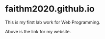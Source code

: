 # faithm2020.github.io
This is my first lab work for Web Programming.

Above is the link for my website.
